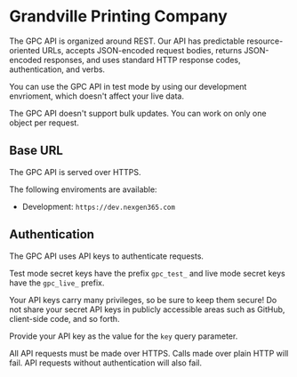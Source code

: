 # Grandville Printing Company

The GPC API is organized around REST. Our API has predictable resource-oriented URLs, accepts JSON-encoded request bodies, returns JSON-encoded responses, and uses standard HTTP response codes, authentication, and verbs.

You can use the GPC API in test mode by using our development envrioment, which doesn't affect your live data.

The GPC API doesn't support bulk updates. You can work on only one object per request.


## Base URL

The GPC API is served over HTTPS.

The following enviroments are available:

- Development: `https://dev.nexgen365.com`

## Authentication

The GPC API uses API keys to authenticate requests.

Test mode secret keys have the prefix `gpc_test_` and live mode secret keys have the `gpc_live_` prefix.

Your API keys carry many privileges, so be sure to keep them secure! Do not share your secret API keys in publicly accessible areas such as GitHub, client-side code, and so forth.

Provide your API key as the value for the `key` query parameter.

All API requests must be made over HTTPS. Calls made over plain HTTP will fail. API requests without authentication will also fail.
